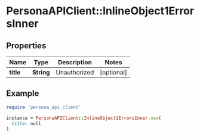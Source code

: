 # PersonaAPIClient::InlineObject1ErrorsInner

## Properties

| Name | Type | Description | Notes |
| ---- | ---- | ----------- | ----- |
| **title** | **String** | Unauthorized | [optional] |

## Example

```ruby
require 'persona_api_client'

instance = PersonaAPIClient::InlineObject1ErrorsInner.new(
  title: null
)
```

